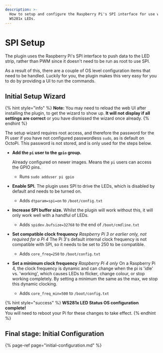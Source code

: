 ```yaml
---
description: >-
  How to setup and configure the Raspberry Pi's SPI interface for use with
  WS281x LEDs.
---
```


# SPI Setup

The plugin uses the Raspberry Pi's SPI interface to push data to the LED strip, rather than PWM since it doesn't need to be run as root to use SPI.

As a result of this, there are a couple of OS level configuration items that need to be handled. Luckily for you, the plugin makes this very easy for you to do by providing a UI to run the commands.

## Initial Setup Wizard

{% hint style="info" %}
**Note:** You may need to reload the web UI after installing the plugin, to get the wizard to show up. **It will not display if all settings are correct** or you have dismissed the wizard once already.
{% endhint %}

The setup wizard requires root access, and therefore the password for the Pi user if you have not configured passwordless `sudo`, as is default on OctoPi. This password is not stored, and is only used for the steps below.

* **Add the `pi` user to the `gpio` group.**

  Already configured on newer images. Means the `pi` users can access the GPIO pins.

  * Runs `sudo adduser pi gpio`

* **Enable SPI.** The plugin uses SPI to drive the LEDs, which is disabled by default and needs to be turned on.
  * Adds `dtparam=spi=on` to `/boot/config.txt`
* **Increase SPI buffer size.**  Whilst the plugin will work without this, it will only work well with a handful of LEDs.
  * Adds `spidev.bufsize=32768` to the end of `/boot/cmdline.txt`
* **Set compatible clock frequency** _Raspberry Pi 3 or earlier only, not required for a Pi 4_  The Pi 3's default internal clock frequency is not compatible with SPI, so it needs to be set to 250 to be compatible.
  * Adds `core_freq=250` to `/boot/config.txt`
* **Set a minimum clock frequency** _Raspberry Pi 4 only_  On a Raspberry Pi 4, the clock frequency is dynamic and can change when the pi is 'idle' vs. 'working', which causes LEDs to flicker, change colour, or stop working completely. By setting a minimum the same as the max, we stop this dynamic clocking.
  * Adds `core_freq_min=500` to `/boot/config.txt`

{% hint style="success" %}
**WS281x LED Status OS configuration complete!**  
You will need to reboot your Pi for these changes to take effect.
{% endhint %}

## Final stage: Initial Configuration

{% page-ref page="initial-configuration.md" %}

